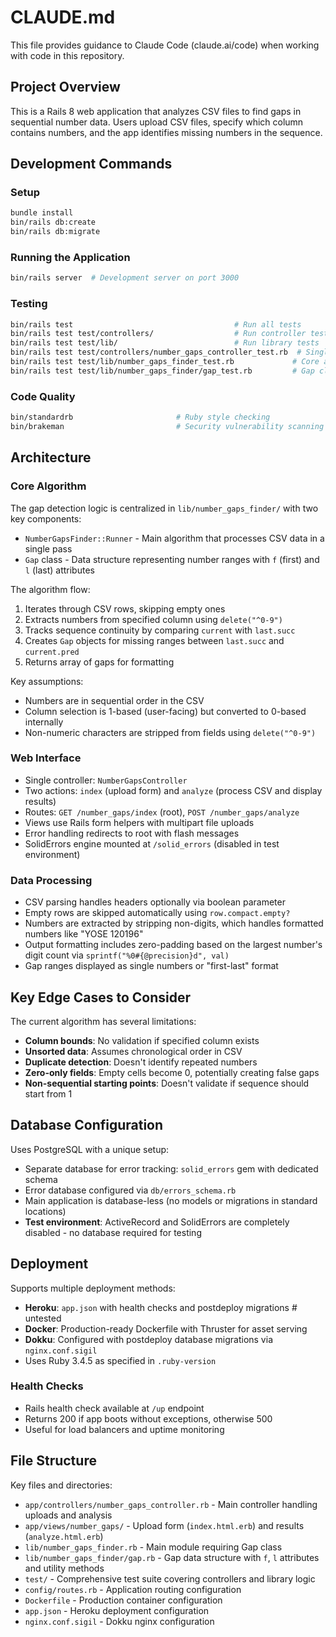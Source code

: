 # CLAUDE.md

This file provides guidance to Claude Code (claude.ai/code) when working with code in this repository.

## Project Overview

This is a Rails 8 web application that analyzes CSV files to find gaps in sequential number data. Users upload CSV files, specify which column contains numbers, and the app identifies missing numbers in the sequence.

## Development Commands

### Setup
```bash
bundle install
bin/rails db:create
bin/rails db:migrate
```

### Running the Application
```bash
bin/rails server  # Development server on port 3000
```

### Testing
```bash
bin/rails test                                    # Run all tests
bin/rails test test/controllers/                  # Run controller tests
bin/rails test test/lib/                          # Run library tests
bin/rails test test/controllers/number_gaps_controller_test.rb  # Single test file
bin/rails test test/lib/number_gaps_finder_test.rb             # Core algorithm tests
bin/rails test test/lib/number_gaps_finder/gap_test.rb         # Gap class tests
```

### Code Quality
```bash
bin/standardrb                       # Ruby style checking
bin/brakeman                         # Security vulnerability scanning
```

## Architecture

### Core Algorithm
The gap detection logic is centralized in `lib/number_gaps_finder/` with two key components:
- `NumberGapsFinder::Runner` - Main algorithm that processes CSV data in a single pass
- `Gap` class - Data structure representing number ranges with `f` (first) and `l` (last) attributes

The algorithm flow:
1. Iterates through CSV rows, skipping empty ones
2. Extracts numbers from specified column using `delete("^0-9")`
3. Tracks sequence continuity by comparing `current` with `last.succ`
4. Creates `Gap` objects for missing ranges between `last.succ` and `current.pred`
5. Returns array of gaps for formatting

Key assumptions:
- Numbers are in sequential order in the CSV
- Column selection is 1-based (user-facing) but converted to 0-based internally
- Non-numeric characters are stripped from fields using `delete("^0-9")`

### Web Interface
- Single controller: `NumberGapsController`
- Two actions: `index` (upload form) and `analyze` (process CSV and display results)
- Routes: `GET /number_gaps/index` (root), `POST /number_gaps/analyze`
- Views use Rails form helpers with multipart file uploads
- Error handling redirects to root with flash messages
- SolidErrors engine mounted at `/solid_errors` (disabled in test environment)

### Data Processing
- CSV parsing handles headers optionally via boolean parameter
- Empty rows are skipped automatically using `row.compact.empty?`
- Numbers are extracted by stripping non-digits, which handles formatted numbers like "YOSE 120196"
- Output formatting includes zero-padding based on the largest number's digit count via `sprintf("%0#{@precision}d", val)`
- Gap ranges displayed as single numbers or "first-last" format

## Key Edge Cases to Consider

The current algorithm has several limitations:
- **Column bounds**: No validation if specified column exists
- **Unsorted data**: Assumes chronological order in CSV
- **Duplicate detection**: Doesn't identify repeated numbers
- **Zero-only fields**: Empty cells become 0, potentially creating false gaps
- **Non-sequential starting points**: Doesn't validate if sequence should start from 1

## Database Configuration

Uses PostgreSQL with a unique setup:
- Separate database for error tracking: `solid_errors` gem with dedicated schema
- Error database configured via `db/errors_schema.rb`
- Main application is database-less (no models or migrations in standard locations)
- **Test environment**: ActiveRecord and SolidErrors are completely disabled - no database required for testing

## Deployment

Supports multiple deployment methods:
- **Heroku**: `app.json` with health checks and postdeploy migrations # untested
- **Docker**: Production-ready Dockerfile with Thruster for asset serving
- **Dokku**: Configured with postdeploy database migrations via `nginx.conf.sigil`
- Uses Ruby 3.4.5 as specified in `.ruby-version`

### Health Checks
- Rails health check available at `/up` endpoint
- Returns 200 if app boots without exceptions, otherwise 500
- Useful for load balancers and uptime monitoring

## File Structure

Key files and directories:
- `app/controllers/number_gaps_controller.rb` - Main controller handling uploads and analysis
- `app/views/number_gaps/` - Upload form (`index.html.erb`) and results (`analyze.html.erb`)
- `lib/number_gaps_finder.rb` - Main module requiring Gap class
- `lib/number_gaps_finder/gap.rb` - Gap data structure with `f`, `l` attributes and utility methods
- `test/` - Comprehensive test suite covering controllers and library logic
- `config/routes.rb` - Application routing configuration
- `Dockerfile` - Production container configuration
- `app.json` - Heroku deployment configuration
- `nginx.conf.sigil` - Dokku nginx configuration

